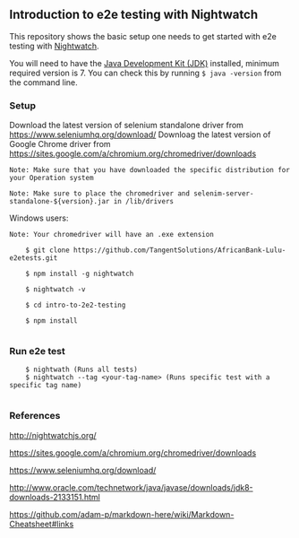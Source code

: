 ## Introduction to e2e testing with Nightwatch

This repository shows the basic setup one needs to get started with e2e testing with [Nightwatch](http://nightwatchjs.org/). 

You will need to have the [Java Development Kit (JDK)](http://www.oracle.com/technetwork/java/javase/downloads/jdk8-downloads-2133151.html) installed, minimum required version is 7. You can check this by running ```$ java -version``` from the command line.

### Setup

Download the latest version of selenium standalone driver from <https://www.seleniumhq.org/download/>
Downloag the latest version of Google Chrome driver from <https://sites.google.com/a/chromium.org/chromedriver/downloads>

```Note: Make sure that you have downloaded the specific distribution for your Operation system```
 
```Note: Make sure to place the chromedriver and selenim-server-standalone-${version}.jar in /lib/drivers```

Windows users:

```Note: Your chromedriver will have an .exe extension```


```
    $ git clone https://github.com/TangentSolutions/AfricanBank-Lulu-e2etests.git
    
    $ npm install -g nightwatch
    
    $ nightwatch -v 
    
    $ cd intro-to-2e2-testing
    
    $ npm install 
    
```

### Run e2e test

```
    $ nightwath (Runs all tests)
    $ nightwatch --tag <your-tag-name> (Runs specific test with a specific tag name)
    
```

### References

<http://nightwatchjs.org/>

<https://sites.google.com/a/chromium.org/chromedriver/downloads>

<https://www.seleniumhq.org/download/>

<http://www.oracle.com/technetwork/java/javase/downloads/jdk8-downloads-2133151.html>

<https://github.com/adam-p/markdown-here/wiki/Markdown-Cheatsheet#links>

